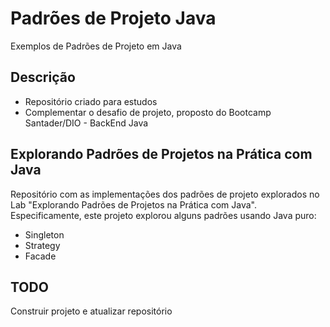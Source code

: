 # Padrões de Projeto Java
Exemplos de Padrões de Projeto em Java

## Descrição
- Repositório criado para estudos
- Complementar o desafio de projeto, proposto do Bootcamp Santader/DIO - BackEnd Java

## Explorando Padrões de Projetos na Prática com Java

Repositório com as implementações dos padrões de projeto explorados no Lab "Explorando Padrões de Projetos na Prática com Java". Especificamente, este projeto explorou alguns padrões usando Java puro:
- Singleton
- Strategy
- Facade

## TODO
Construir projeto e atualizar repositório